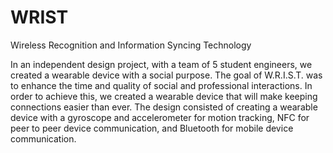 # WRIST
Wireless Recognition and Information Syncing Technology

In an independent design project, with a team of 5 student engineers, we created a wearable device with a social purpose. The goal of W.R.I.S.T. was to enhance the time and quality of social and professional interactions. In order to achieve this, we created a wearable device that will make keeping connections easier than ever.
The design consisted of creating a wearable device with a gyroscope and accelerometer for motion tracking, NFC for peer to peer device communication, and Bluetooth for mobile device communication.
